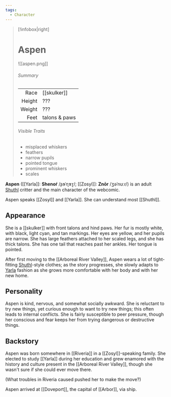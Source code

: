```yaml
---
tags:
  - Character
---
```

> [!infobox|right]
> 
> # Aspen
> ![[aspen.png]]
> ###### Summary
> |  |  |
> | ---: | ---- |
> | Race | [[skulker]] |
> | Height | ??? |
> | Weight | ??? |
> | Feet | talons & paws |
> ###### Visible Traits
> - misplaced whiskers
> - feathers
> - narrow pupils
> - pointed tongue
> - prominent whiskers
> - scales

**Aspen** ([[Yarla]]: **Shenoŕ** /ʂɘˈɳɤɽ/; [[Zosyl]]: **Znōr** /ʒəˈnʊːɾ/) is an adult [Shuthl](Shuthl%20Culture.md) critter and the main character of the webcomic.

Aspen speaks [[Zosyl]] and [[Yarla]]. She can understand most [[Shuthl]].
## Appearance
She is a [[skulker]] with front talons and hind paws. Her fur is mostly white, with black, light cyan, and tan markings. Her eyes are yellow, and her pupils are narrow. She has large feathers attached to her scaled legs, and she has thick talons. She has one tail that reaches past her ankles. Her tongue is pointed.

After first moving to the [[Arboreal River Valley]], Aspen wears a lot of tight-fitting [Shuthl](Shuthl%20Culture.md)-style clothes; as the story progresses, she slowly adapts to [Yarla](Yarla%20Culture.md) fashion as she grows more comfortable with her body and with her new home.
## Personality
Aspen is kind, nervous, and somewhat socially awkward. She is reluctant to try new things, yet curious enough to want to try new things; this often leads to internal conflicts. She is fairly susceptible to peer pressure, though her conscious and fear keeps her from trying dangerous or destructive things.
## Backstory
Aspen was born somewhere in [[Riveria]] in a [[Zosyl]]-speaking family. She elected to study [[Yarla]] during her education and grew enamored with the history and culture present in the [[Arboreal River Valley]], though she wasn't sure if she could ever move there.

(What troubles in Riveria caused pushed her to make the move?)

Aspen arrived at [[Doveport]], the capital of [[Arbor]], via ship.